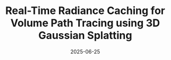 ---
title: "Real-Time Radiance Caching for Volume Path Tracing using 3D Gaussian Splatting"
venue: "@VIS"
authors: "David Bauer, Qi Wu, Hamid Gadirov, and Kwan-Liu Ma"
preprint_url: "https://arxiv.org/pdf/2507.19718"
arxiv_url: "https://arxiv.org/abs/2507.19718"
preview: "pubs/vis2025-gscache.png"
date: 2025-06-25
collection: "publications"
code: "https://dbauer15.github.io/papers/gscache"
---